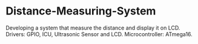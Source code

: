 # Distance-Measuring-System
Developing a system that measure the distance and display it on LCD.
Drivers: GPIO, ICU, Ultrasonic Sensor and LCD.
Microcontroller: ATmega16.
